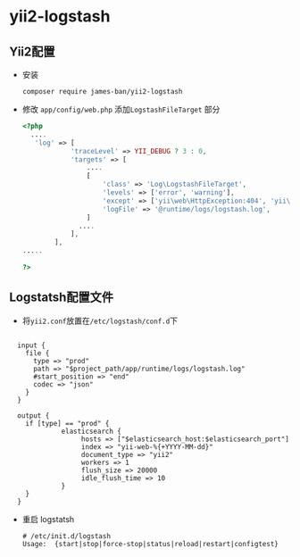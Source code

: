 # yii2-logstash

## Yii2配置

- 安装

  ```shell
  composer require james-ban/yii2-logstash
  ```



- 修改 `app/config/web.php` 添加`LogstashFileTarget` 部分

  ```php
  <?php
    ....
     'log' => [
              'traceLevel' => YII_DEBUG ? 3 : 0,
              'targets' => [
                  ....
                  [
                      'class' => 'Log\LogstashFileTarget',
                      'levels' => ['error', 'warning'],
                      'except' => ['yii\web\HttpException:404', 'yii\web\HttpException:403', 'yii\debug\Module::checkAccess',  'yii\web\HttpException:400', 'yii\base\UserException', 'yii\web\HttpException:401'],
                      'logFile' => '@runtime/logs/logstash.log',
                  ]
                ....
              ],
          ],
  .....
    
  ?>
  ```
  
  
  
    

## Logstatsh配置文件

- 将`yii2.conf`放置在`/etc/logstash/conf.d`下
```

  input {
    file {
      type => "prod"
      path => "$project_path/app/runtime/logs/logstash.log"
      #start_position => "end"
      codec => "json"
    }
  }

  output {
  	if [type] == "prod" {
             elasticsearch {
                  hosts => ["$elasticsearch_host:$elasticsearch_port"]
                  index => "yii-web-%{+YYYY-MM-dd}"
                  document_type => "yii2"
                  workers => 1
                  flush_size => 20000
                  idle_flush_time => 10
             }
  	}
  }
```

- 重启 logstatsh

  ```shell
  # /etc/init.d/logstash 
  Usage:  {start|stop|force-stop|status|reload|restart|configtest}
  ```

  


